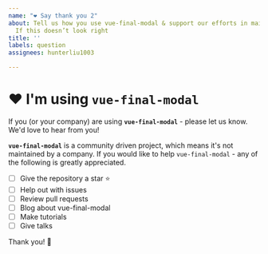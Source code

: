 ```yaml
---
name: "❤️ Say thank you 2"
about: Tell us how you use vue-final-modal & support our efforts in maintaining vue-final-modal.
  If this doesn’t look right
title: ''
labels: question
assignees: hunterliu1003

---
```


# ❤️ I'm using **`vue-final-modal`**

If you (or your company) are using  **`vue-final-modal`** - please let us know. We'd love to hear from you!

 **`vue-final-modal`** is a community driven project, which means it's not maintained by a company. If you would like to help `vue-final-modal` - any of the following is greatly appreciated.

- [ ] Give the repository a star ⭐️
- [ ] Help out with issues
- [ ] Review pull requests
- [ ] Blog about vue-final-modal
- [ ] Make tutorials
- [ ] Give talks

Thank you! 💐
